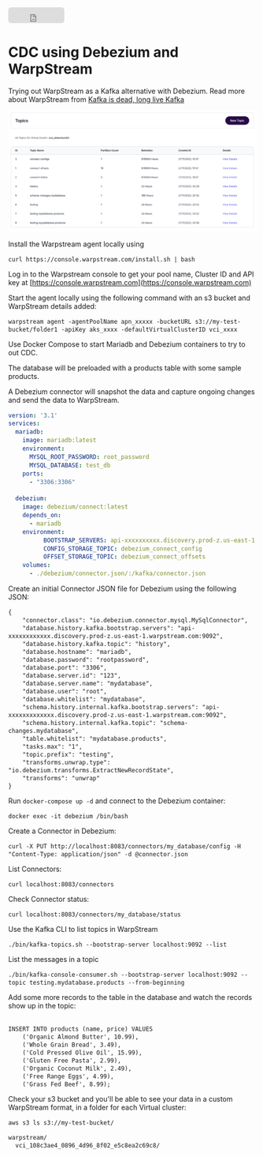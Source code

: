 <iframe src="https://github.com/sponsors/gordonmurray/button" title="Sponsor gordonmurray" height="32" width="114" style="border: 0; border-radius: 6px;"></iframe>

# CDC using Debezium and WarpStream

Trying out WarpStream as a Kafka alternative with Debezium. Read more about WarpStream from [Kafka is dead, long live Kafka](https://www.warpstream.com/blog/kafka-is-dead-long-live-kafka)

![WarpStream Topics list](files/warpstream_topics.png)

Install the Warpstream agent locally using

```
curl https://console.warpstream.com/install.sh | bash
```

Log in to the Warpstream console to get your pool name, Cluster ID and API key at [https://console.warpstream.com](https://console.warpstream.com)

Start the agent locally using the following command with an s3 bucket and WarpStream details added:

```
warpstream agent -agentPoolName apn_xxxxx -bucketURL s3://my-test-bucket/folder1 -apiKey aks_xxxx -defaultVirtualClusterID vci_xxxx
```

Use Docker Compose to start Mariadb and Debezium containers to try to out CDC.

The database will be preloaded with a products table with some sample products.

A Debezium connector will snapshot the data and capture ongoing changes and send the data to WarpStream.

```docker-compose.yml
version: '3.1'
services:
  mariadb:
    image: mariadb:latest
    environment:
      MYSQL_ROOT_PASSWORD: root_password
      MYSQL_DATABASE: test_db
    ports:
      - "3306:3306"

  debezium:
    image: debezium/connect:latest
    depends_on:
      - mariadb
    environment:
          BOOTSTRAP_SERVERS: api-xxxxxxxxxx.discovery.prod-z.us-east-1.warpstream.com:9092
          CONFIG_STORAGE_TOPIC: debezium_connect_config
          OFFSET_STORAGE_TOPIC: debezium_connect_offsets
    volumes:
      - ./debezium/connector.json/:/kafka/connector.json
```

Create an initial Connector JSON file for Debezium using the following JSON:

```
{
    "connector.class": "io.debezium.connector.mysql.MySqlConnector",
    "database.history.kafka.bootstrap.servers": "api-xxxxxxxxxxxx.discovery.prod-z.us-east-1.warpstream.com:9092",
    "database.history.kafka.topic": "history",
    "database.hostname": "mariadb",
    "database.password": "rootpassword",
    "database.port": "3306",
    "database.server.id": "123",
    "database.server.name": "mydatabase",
    "database.user": "root",
    "database.whitelist": "mydatabase",
    "schema.history.internal.kafka.bootstrap.servers": "api-xxxxxxxxxxxxx.discovery.prod-z.us-east-1.warpstream.com:9092",
    "schema.history.internal.kafka.topic": "schema-changes.mydatabase",
    "table.whitelist": "mydatabase.products",
    "tasks.max": "1",
    "topic.prefix": "testing",
    "transforms.unwrap.type": "io.debezium.transforms.ExtractNewRecordState",
    "transforms": "unwrap"
}
```

Run `docker-compose up -d` and connect to the Debezium container:

```
docker exec -it debezium /bin/bash
```

Create a Connector in Debezium:

```
curl -X PUT http://localhost:8083/connectors/my_database/config -H "Content-Type: application/json" -d @connector.json
```

List Connectors:

```
curl localhost:8083/connectors
```

Check Connector status:

```
curl localhost:8083/connectors/my_database/status
```

Use the Kafka CLI to list topics in WarpStream

```
./bin/kafka-topics.sh --bootstrap-server localhost:9092 --list
```

List the messages in a topic

```
./bin/kafka-console-consumer.sh --bootstrap-server localhost:9092 --topic testing.mydatabase.products --from-beginning
```

Add some more records to the table in the database and watch the records show up in the topic:

```

INSERT INTO products (name, price) VALUES
    ('Organic Almond Butter', 10.99),
    ('Whole Grain Bread', 3.49),
    ('Cold Pressed Olive Oil', 15.99),
    ('Gluten Free Pasta', 2.99),
    ('Organic Coconut Milk', 2.49),
    ('Free Range Eggs', 4.99),
    ('Grass Fed Beef', 8.99);
```

Check your s3 bucket and you'll be able to see your data in a custom WarpStream format, in a folder for each Virtual cluster:

```
aws s3 ls s3://my-test-bucket/
```

```
warpstream/
  vci_108c3ae4_0896_4d96_8f02_e5c8ea2c69c8/
```
